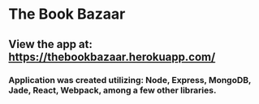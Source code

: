 # The Book Bazaar
## View the app at: https://thebookbazaar.herokuapp.com/
### Application was created utilizing: Node, Express, MongoDB, Jade, React, Webpack, among a few other libraries. 